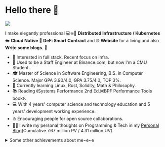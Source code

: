 # Hello there 👋

![](https://github.com/halfrost/halfrost/blob/master/icons/header_1.png)

I make elegantly professional 💻⎈🐳 **Distributed Infrastructure / Kubernetes** ☁️ **Cloud Native** 📝 **DeFi Smart Contract** and 🌐 **Website** for a living and also **Write some blogs**. 🌈

- 🧐 Interested in full stack. Recent focus on Infra.
- 💼 Used to be a Staff Engineer at Binance.com, but now I'm a CMU Student.
- 🎓 Master of Science in Software Engineering, B.S. in Computer Science. Major GPA 3.90/4.0, GPA 3.75/4.0, TOP 3%.
- 🌱 Currently learning Linux, Rust, Solidity, Math & Philosophy.
- 📚 Reading 《Systems Performance 2nd Ed.》《BPF Performance Tools book》.
- 💻 With 4 years' computer science and technology education and 5 years' development working experience.
- ⛵ Encouraging people for open source collaborations.
- ✍🏻 I write my personal thoughts on Programming & Tech in my [Personal Blog](https://halfrost.com/)(Cumulative 7.67 million PV / 4.31 million UV).

<details>
  <summary>Some other achievements about me~e~e</summary>
  <br>

- 💝 Be proud of Stanford. 🧸 Proud Stanford Cardinal. Die Luft der Freiheit weht.
- 💖 Be proud of CMU. 🐾 Proud Carnegie Mellon Tartan. My heart is in the work.
- 🎉 Professional Membership of ACM / IEEE / IEEE-CS / CCF.
- 🍎 Apple Developer.👨🏻‍💻 & Apple Teacher.🤪
